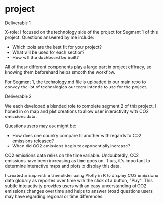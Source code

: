 # project

Deliverable 1

X-role: I focused on the technology side of the project for Segment 1 of this project. Questions answered by me include: 

* Which tools are the best fit for your project? 
* What will be used for each section? 
* How will the dashboard be built?

All of these different components play a large part in project efficacy, so knowing them beforehand helps smooth the workflow.

For Segment 1, the technology.md file is uploaded to our main repo to convey the list of technologies our team intends to use for the project.

Deliverable 2

We each developed a blended role to complete segment 2 of this project. I honed in on map and plot creations to allow user interactivity with CO2 emissions data. 

Questions users may ask might be:

* How does one country compare to another with regards to CO2 emissions released?
* When did CO2 emissions begin to exponentially increase?

CO2 emissions data relies on the time variable. Undoubtedly, CO2 emissions have been increasing as time goes on. Thus, it's important to determine interactive maps and plots to display this data.

I created a map with a time slider using Plotly in R to display CO2 emissions data globally as reported over time with the click of a button, "Play". This subtle interactivity provides users with an easy understanding of CO2 emissions changes over time and helps to answer broad questions users may have regarding regional or time differences.
